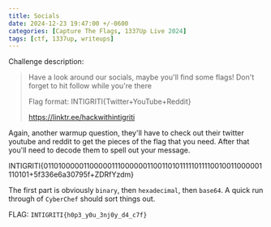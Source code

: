 ```yaml
---
title: Socials
date: 2024-12-23 19:47:00 +/-0600
categories: [Capture The Flags, 1337Up Live 2024]
tags: [ctf, 1337up, writeups]
---
```


Challenge description:

> Have a look around our socials, maybe you'll find some flags! Don't forget to hit follow while you're there
>
> Flag format: INTIGRITI{Twitter+YouTube+Reddit}
>
> https://linktr.ee/hackwithintigriti 

Again, another warmup question, they'll have to check out their twitter youtube and reddit to get the pieces of the flag that you need. After that you'll need to decode them to spell out your message.

INTIGRITI{0110100000110000011100000011001101011111011110010011000001110101+5f336e6a30795f+ZDRfYzdm}

 The first part is obviously `binary`, then `hexadecimal`, then `base64`. A quick run through of `CyberChef` should sort things out.

FLAG: `INTIGRITI{h0p3_y0u_3nj0y_d4_c7f}`
